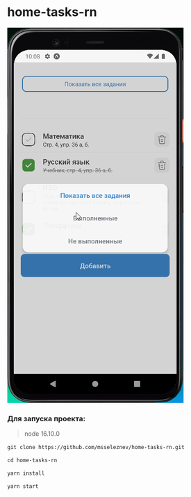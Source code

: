 # home-tasks-rn
![Preview](https://github.com/msseleznev/home-tasks-rn/blob/main/assets/Preview.gif)
### Для запуска проекта:
> node 16.10.0
```
git clone https://github.com/msseleznev/home-tasks-rn.git
```
```
cd home-tasks-rn
```
```
yarn install
```

```
yarn start
```
